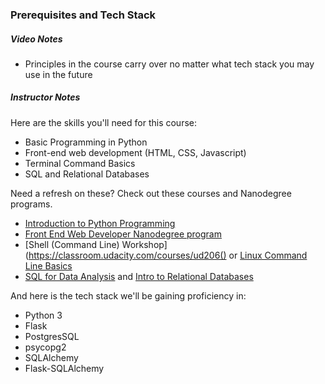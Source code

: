 ### Prerequisites and Tech Stack

##### Video Notes
- Principles in the course carry over no matter what tech stack you may use in the future

##### Instructor Notes
Here are the skills you'll need for this course:

- Basic Programming in Python
- Front-end web development (HTML, CSS, Javascript)
- Terminal Command Basics
- SQL and Relational Databases

Need a refresh on these? Check out these courses and Nanodegree programs.

- [Introduction to Python Programming](https://www.udacity.com/course/introduction-to-python--ud1110)
- [Front End Web Developer Nanodegree program](https://www.udacity.com/course/front-end-web-developer-nanodegree--nd001)
- [Shell (Command Line) Workshop](https://classroom.udacity.com/courses/ud206() or [Linux Command Line Basics](https://www.udacity.com/course/linux-command-line-basics--ud595)
- [SQL for Data Analysis](https://www.udacity.com/course/sql-for-data-analysis--ud198) and [Intro to Relational Databases](https://www.udacity.com/course/intro-to-relational-databases--ud197)

And here is the tech stack we'll be gaining proficiency in:

- Python 3
- Flask
- PostgresSQL
- psycopg2
- SQLAlchemy
- Flask-SQLAlchemy

